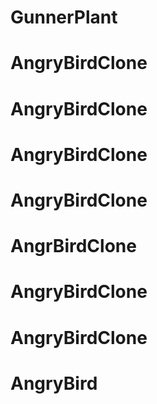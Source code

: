# GunnerPlant
# AngryBirdClone
# AngryBirdClone
# AngryBirdClone
# AngryBirdClone
# AngrBirdClone
# AngryBirdClone
# AngryBirdClone
# AngryBird
